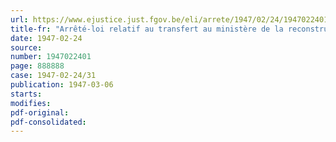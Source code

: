 ```yaml
---
url: https://www.ejustice.just.fgov.be/eli/arrete/1947/02/24/1947022401/justel
title-fr: "Arrêté-loi relatif au transfert au ministère de la reconstruction du service d'aide gouvernementale aux prisonniers politiques de l'Oeuvre nationale des anciens combattants, déportés et prisonniers politiques de la guerre 1914-1918"
date: 1947-02-24
source:
number: 1947022401
page: 888888
case: 1947-02-24/31
publication: 1947-03-06
starts:
modifies:
pdf-original:
pdf-consolidated:
---
```


